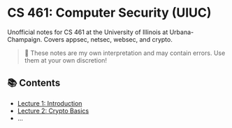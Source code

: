 # CS 461: Computer Security (UIUC)

Unofficial notes for CS 461 at the University of Illinois at Urbana-Champaign. Covers appsec, netsec, websec, and crypto.

> 📌 These notes are my own interpretation and may contain errors. Use them at your own discretion!

## 📚 Contents

- [Lecture 1: Introduction](notes/01-intro.md)
- [Lecture 2: Crypto Basics](notes/02-crypto-basics.md)
- ...

